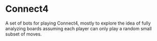 Connect4
========

A set of bots for playing Connect4, mostly to explore
the idea of fully analyzing boards assuming each player
can only play a random small subset of moves.
